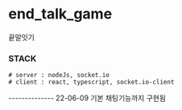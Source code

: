 # end_talk_game

끝말잇기

### STACK

```
# server : nodeJs, socket.io
# client : react, typescript, socket.io-client
```

-------------- 22-06-09 기본 채팅기능까지 구현됨
